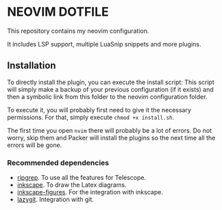 # NEOVIM DOTFILE
This repository contains my neovim configuration. 

It includes LSP support, multiple LuaSnip snippets and more plugins.

## Installation
To directly install the plugin, you can execute the install script:
This script will simply make a backup of your previous configuration (if it 
exists) and then a symbolic link from this folder to the neovim configuration
folder. 

To execute it, you will probably first need to give it the necessary permissions. 
For that, simply execute `chmod +x install.sh`.

The first time you open `nvim` there will probably be a lot of errors. Do not worry,
skip them and Packer will install the plugins so the next time all the errors 
will be gone.

### Recommended dependencies
- [ripgrep](https://github.com/BurntSushi/ripgrep#installation). To use all the
features for Telescope.
- [inkscape](https://inkscape.org/). To draw the Latex diagrams.
- [inkscape-figures](https://github.com/gillescastel/inkscape-figures). For the 
integration with inkscape.
- [lazygit](https://github.com/jesseduffield/lazygit). Integration with git.
